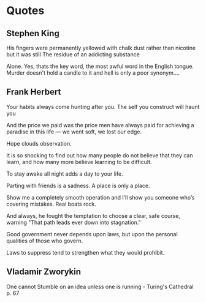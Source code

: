 # Quotes

## Stephen King

His fingers were permanently yellowed with chalk dust rather than nicotine but it was still The residue of an addicting substance

Alone. Yes, thats the key word, the most awful word in the English tongue. Murder doesn't hold a candle to it and hell is only a poor synonym....

## Frank Herbert

Your habits always come hunting after you. The self you construct will haunt you

And the price we paid was the price men have always paid for achieving a paradise in this life — we went soft, we lost our edge.

Hope clouds observation.

It is so shocking to find out how many people do not believe that they can learn, and how many more believe learning to be difficult.

To stay awake all night adds a day to your life.

Parting with friends is a sadness. A place is only a place.

Show me a completely smooth operation and I’ll show you someone who’s covering mistakes. Real boats rock.

And always, he fought the temptation to choose a clear, safe course, warning "That path leads ever down into stagnation."

Good government never depends upon laws, but upon the personal qualities of those who govern.

Laws to suppress tend to strengthen what they would prohibit.

## Vladamir Zworykin

One cannot Stumble on an idea unless one is running - Turing's Cathedral p. 67


